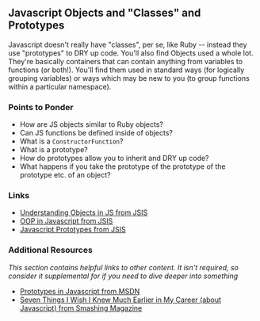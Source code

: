 ## Javascript Objects and "Classes" and Prototypes

Javascript doesn't really have "classes", per se, like Ruby -- instead they use "prototypes" to DRY up code.  You'll also find Objects used a whole lot.  They're basically containers that can contain anything from variables to functions (or both!).  You'll find them used in standard ways (for logically grouping variables) or ways which may be new to you (to group functions within a particular namespace).  

### Points to Ponder

* How are JS objects similar to Ruby objects?
* Can JS functions be defined inside of objects?
* What is a `ConstructorFunction`?
* What is a prototype?
* How do prototypes allow you to inherit and DRY up code?
* What happens if you take the prototype of the prototype of the prototype etc. of an object?

### Links

* [Understanding Objects in JS from JSIS](http://javascriptissexy.com/javascript-objects-in-detail/)
* [OOP in Javascript from JSIS](http://javascriptissexy.com/oop-in-javascript-what-you-need-to-know/)
* [Javascript Prototypes from JSIS](http://javascriptissexy.com/javascript-prototype-in-plain-detailed-language/)

### Additional Resources

*This section contains helpful links to other content. It isn't required, so consider it supplemental for if you need to dive deeper into something*


* [Prototypes in Javascript from MSDN](http://msdn.microsoft.com/en-us/magazine/ff852808.aspx)
* [Seven Things I Wish I Knew Much Earlier in My Career (about Javascript) from Smashing Magazine](http://coding.smashingmagazine.com/2010/04/20/seven-javascript-things-i-wish-i-knew-much-earlier-in-my-career/)
